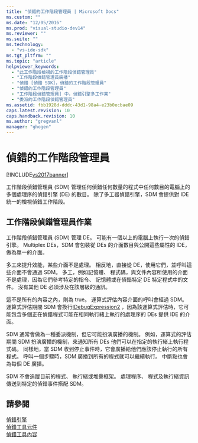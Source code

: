 ```yaml
---
title: "偵錯的工作階段管理員 | Microsoft Docs"
ms.custom: ""
ms.date: "12/05/2016"
ms.prod: "visual-studio-dev14"
ms.reviewer: ""
ms.suite: ""
ms.technology: 
  - "vs-ide-sdk"
ms.tgt_pltfrm: ""
ms.topic: "article"
helpviewer_keywords: 
  - "此工作階段檢視的工作階段偵錯管理員"
  - "工作階段偵錯管理員廣播"
  - "偵錯 [偵錯 SDK]，偵錯的工作階段管理員"
  - "偵錯的工作階段管理員"
  - "工作階段偵錯管理員] 中，偵錯引擎多工作業"
  - "委派的工作階段偵錯管理員"
ms.assetid: fbb1928d-dddc-43d1-98a4-e23b0ecbae09
caps.latest.revision: 10
caps.handback.revision: 10
ms.author: "gregvanl"
manager: "ghogen"
---
```

# 偵錯的工作階段管理員
[!INCLUDE[vs2017banner](../../code-quality/includes/vs2017banner.md)]

工作階段偵錯管理員 \(SDM\) 管理任何偵錯任何數量的程式中任何數目的電腦上的多個處理序的偵錯引擎 \(DE\) 的數目。  除了多工器偵錯引擎，SDM 會提供對 IDE 統一的檢視偵錯工作階段。  
  
## 工作階段偵錯管理員作業  
 工作階段偵錯管理員 \(SDM\) 管理 DE。  可能有一個以上的電腦上執行一次的偵錯引擎。  Multiplex DEs，SDM 會包裝從 DEs 的介面數目與公開這些屬性的 IDE，做為單一的介面。  
  
 多工來提升效能，某些介面不是處理。  相反地，直接從 DE，使用它們，並呼叫這些介面不會通過 SDM。  多工，例如記憶體、 程式碼，與文件內容所使用的介面不是處理，因為它們參考特定的指令、 記憶體或在偵錯特定 DE 特定程式中的文件。  沒有其他 DE 必須涉及在該層級的通訊。  
  
 這不是所有的內容之內，則為 true。  運算式評估內容介面的呼叫會經過 SDM。  運算式評估期間 SDM 會換行[IDebugExpression2](../../extensibility/debugger/reference/idebugexpression2.md) ，因為該運算式評估時，它可能包含多個正在偵錯程式可能在相同執行緒上執行的處理序的 DEs 提供 IDE 的介面。  
  
 SDM 通常會做為一種委派機制，但它可能扮演廣播的機制。  例如，運算式的評估期間 SDM 扮演廣播的機制，來通知所有 DEs 他們可以在指定的執行緒上執行程式碼。  同樣地，當 SDM 收到停止事件時，它會廣播給他們應該停止執行的所有程式。  呼叫一個步驟時，SDM 廣播到所有的程式就可以繼續執行。  中斷點也會為每個 DE 廣播。  
  
 SDM 不會追蹤目前的程式、 執行緒或堆疊框架。  處理程序、 程式及執行緒資訊傳送到特定的偵錯事件搭配 SDM。  
  
## 請參閱  
 [偵錯引擎](../../extensibility/debugger/debug-engine.md)   
 [偵錯工具元件](../../extensibility/debugger/debugger-components.md)   
 [偵錯工具內容](../../extensibility/debugger/debugger-contexts.md)